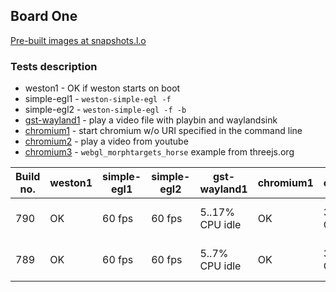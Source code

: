 ## Board One
[Pre-built images at snapshots.l.o](http://snapshots.linaro.org/openembedded/pre-built/lhg/morty/board-one/rpb-wayland/latest/)

### Tests description
* weston1 - OK if weston starts on boot
* simple-egl1 - `weston-simple-egl -f`
* simple-egl2 - `weston-simple-egl -f -b`
* [gst-wayland1](gst-wayland1.md) - play a video file with playbin and waylandsink
* [chromium1](chromium1.md) - start chromium w/o URI specified in the command line
* [chromium2](chromium2.md) - play a video from youtube
* [chromium3](chromium3.md) - `webgl_morphtargets_horse` example from threejs.org

| Build no. | weston1 | simple-egl1 | simple-egl2 | gst-wayland1 | chromium1 | chromium2 | chromium3 |
| --- | --- | --- | --- | --- | --- | --- | --- |
| 790 | OK | 60 fps | 60 fps | 5..17% CPU idle | OK | 37..43% CPU idle | 59..60 fps, 67..70% CPU idle |
| 789 | OK | 60 fps | 60 fps | 5..7% CPU idle | OK | 36..41% CPU idle | 59..60 fps, 64-70% CPU idle |
